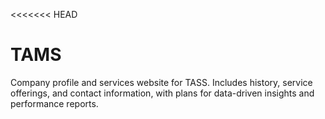 <<<<<<< HEAD

# TAMS
Company profile and services website for TASS. Includes history, service offerings, and contact information, with plans for data-driven insights and performance reports.
>>>>>>
